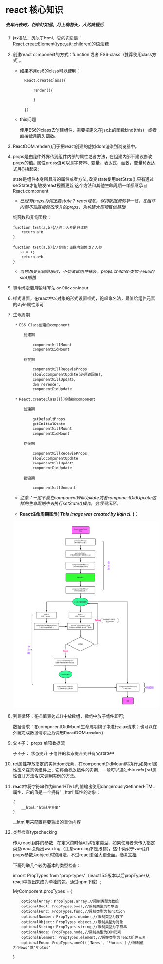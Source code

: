 # react 核心知识 
##### 去年元夜时，花市灯如昼，月上柳梢头，人约黄昏后
1.  jsx语法，类似于html。它的实质是：React.createElement(type,attr,children)的语法糖

2.  创建react component的方式：function 或者 ES6-class（推荐使用class方式）。  
    
    * 如果不用es6的class可以使用：  

            React.createClass({  
                    
                render(){
                        
                }  

            }) 

    * this问题  

        使用ES6的class去创建组件，需要把定义在jsx上的函数bind(this)，或者直接使用箭头函数。

3.  ReactDOM.render()用于把react创建的虚拟dom渲染到浏览器中。

4.  props是由组件外界传到组件内部的属性或者方法，在组建内部不建议修改props的值。属性props值可以是字符串、变量、表达式、函数，变量和表达式用{}括起来;

    state是组件本身所具有的属性或者方法, 改变state使用setState(),只有通过setState才能触发react视图更新,这个方法和其他生命周期一样都继承自React.component;

    * *已经有props为何还要state？ react理念，保持数据流的单一性，在组件内部不能直接修改传入的props，为构建大型项目做基础* 
    
    纯函数和非纯函数：

        function test(a,b){//纯：入参是只读的
            return a+b 
        }

        function test(a,b){//非纯：函数内部修改了入参
            a = 1;
            return a+b
        }

    + *当你想要实现继承时，不妨试试组件拼装。props.children类似于vue的slot插槽*

5. 事件绑定要用驼峰写法 onClick  onInput 

6. 样式设置，在react中以对象的形式设置样式，驼峰命名法，赋值给组件元素的style属性即可

7. 生命周期

        * ES6 Class创建的component

            创建期

                componentWillMount
                componentDidMount

            存在期

                componentWillRecevieProps
                shouldComponentUpdate(必须返回值),   
                componentWillUpdate,    
                dom rerender,
                componentDidUpdate
            
        * React.createClass({})创建的component

            创建期

                getDefaultProps
                getInitialState
                componentWillMount
                componentDidMount

            存在期

                componentWillRecevieProps
                shouldComponentUpdate
                componentWillUpdate
                componentDidUpdate

            销毁期

                componentWillUnmount

    * *注意：一定不要在componentWillUpdate或者componentDidUpdate这样的生命周期中去执行setState()操作，会导致闭环。*        

    * **React生命周期图示( *This image was created by liqin ci.* )：**

    ![两步验证 here](https://github.com/JackCrysler/react-start/raw/master/img/001.png)
    


8. 
    列表循环：在插值表达式{}中放数组，数组中放子组件即可;

    数据请求：在componentDidMount生命周期钩子中进行ajax请求；也可以在外面完成数据请求之后调用ReactDOM.render()

9.      
    父=>子： props 单项数据流

    子=>子： 状态提升 子组件的状态提升到共有父state中

10. ref属性存放指定的实际dom元素，在componentDidMount时执行,如果ref属性定义在实例组件上，它将会存放组件的实例，一般可以通过this.refs.[ref属性值].[方法名]来调用实例的方法。

11. react中将字符串作为innerHTML的值输出使用dangerouslySetInnerHTML属性，它的值是一个拥有'__html'属性的对象：

        {
            __html:'html字符串'
        }

    __html用来配置将要输出的具体内容

12. 类型检查typechecking

    传入react组件的参数，在定义的时候可以指定类型，如果使用者未传入指定类型react会抛出warning（注意warning不是报错），这个类似于vue组件props参数为object时的用法，不过react更强大更全面。<a href="https://facebook.github.io/react/docs/typechecking-with-proptypes.html">参考文档</a>

    下面列举几个较为基本的类型检查：

    
    import PropTypes from 'prop-types'（react15.5版本以后propTypes从react中提出来成为单独的包，通过npm下载）;

    MyComponent.propTypes = {

            optionalArray: PropTypes.array,//限制类型为数组
            optionalBool: PropTypes.bool,//限制类型为布尔值
            optionalFunc: PropTypes.func,//限制类型为function
            optionalNumber: PropTypes.number,//限制类型为数字
            optionalObject: PropTypes.object,//限制类型为对象
            optionalString: PropTypes.string,//限制类型为字符串
            optionalNode: PropTypes.node,//限制类型为DOM元素
            optionalElement: PropTypes.element,//限制类型为react组件元素
            optionalEnum: PropTypes.oneOf(['News', 'Photos'])//限制值为'News'或'Photos'
    }

    

